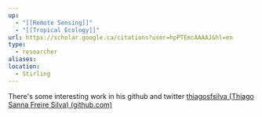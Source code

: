 ```yaml
---
up:
  - "[[Remote Sensing]]"
  - "[[Tropical Ecology]]"
url: https://scholar.google.ca/citations?user=hpPTEmcAAAAJ&hl=en
type:
  - researcher
aliases: 
location:
  - Stirling
---
```


There's some interesting work in his github and twitter
[thiagosfsilva (Thiago Sanna Freire Silva) (github.com)](https://github.com/thiagosfsilva)